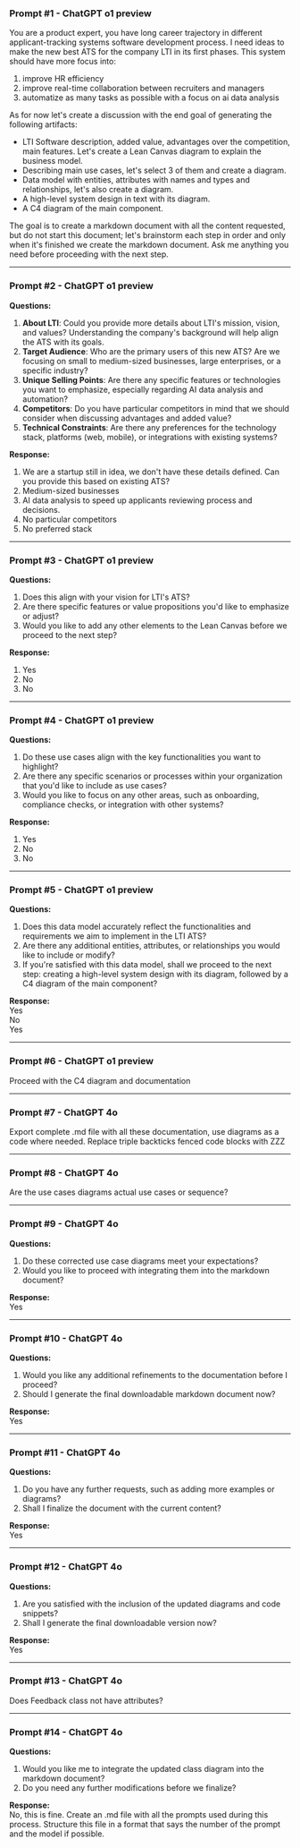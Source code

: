 ### Prompt #1 - ChatGPT o1 preview

You are a product expert, you have long career trajectory in different applicant-tracking systems software development process. I need ideas to make the new best ATS for the company LTI in its first phases. This system should have more focus into:  
1. improve HR efficiency  
2. improve real-time collaboration between recruiters and managers  
3. automatize as many tasks as possible with a focus on ai data analysis  

As for now let's create a discussion with the end goal of generating the following artifacts:  

- LTI Software description, added value, advantages over the competition, main features. Let's create a Lean Canvas diagram to explain the business model.  
- Describing main use cases, let's select 3 of them and create a diagram.  
- Data model with entities, attributes with names and types and relationships, let's also create a diagram.  
- A high-level system design in text with its diagram.  
- A C4 diagram of the main component.

The goal is to create a markdown document with all the content requested, but do not start this document; let's brainstorm each step in order and only when it's finished we create the markdown document. Ask me anything you need before proceeding with the next step.

---

### Prompt #2 - ChatGPT o1 preview

**Questions:**
1. **About LTI**: Could you provide more details about LTI's mission, vision, and values? Understanding the company's background will help align the ATS with its goals.  
2. **Target Audience**: Who are the primary users of this new ATS? Are we focusing on small to medium-sized businesses, large enterprises, or a specific industry?  
3. **Unique Selling Points**: Are there any specific features or technologies you want to emphasize, especially regarding AI data analysis and automation?  
4. **Competitors**: Do you have particular competitors in mind that we should consider when discussing advantages and added value?  
5. **Technical Constraints**: Are there any preferences for the technology stack, platforms (web, mobile), or integrations with existing systems?

**Response:**
1. We are a startup still in idea, we don't have these details defined. Can you provide this based on existing ATS?  
2. Medium-sized businesses  
3. AI data analysis to speed up applicants reviewing process and decisions.  
4. No particular competitors  
5. No preferred stack  

---

### Prompt #3 - ChatGPT o1 preview

**Questions:**  
1. Does this align with your vision for LTI's ATS?  
2. Are there specific features or value propositions you'd like to emphasize or adjust?  
3. Would you like to add any other elements to the Lean Canvas before we proceed to the next step?

**Response:**  
1. Yes  
2. No  
3. No  

---

### Prompt #4 - ChatGPT o1 preview

**Questions:**  
1. Do these use cases align with the key functionalities you want to highlight?  
2. Are there any specific scenarios or processes within your organization that you'd like to include as use cases?  
3. Would you like to focus on any other areas, such as onboarding, compliance checks, or integration with other systems?

**Response:**  
1. Yes  
2. No  
3. No  

---

### Prompt #5 - ChatGPT o1 preview

**Questions:**  
1. Does this data model accurately reflect the functionalities and requirements we aim to implement in the LTI ATS?  
2. Are there any additional entities, attributes, or relationships you would like to include or modify?  
3. If you're satisfied with this data model, shall we proceed to the next step: creating a high-level system design with its diagram, followed by a C4 diagram of the main component?

**Response:**  
Yes  
No  
Yes  

---

### Prompt #6 - ChatGPT o1 preview

Proceed with the C4 diagram and documentation

---

### Prompt #7 - ChatGPT 4o

Export complete .md file with all these documentation, use diagrams as a code where needed. Replace triple backticks fenced code blocks with ZZZ  

---

### Prompt #8 - ChatGPT 4o

Are the use cases diagrams actual use cases or sequence?

---

### Prompt #9 - ChatGPT 4o

**Questions:**  
1. Do these corrected use case diagrams meet your expectations?  
2. Would you like to proceed with integrating them into the markdown document?

**Response:**  
Yes

---

### Prompt #10 - ChatGPT 4o

**Questions:**  
1. Would you like any additional refinements to the documentation before I proceed?  
2. Should I generate the final downloadable markdown document now?

**Response:**  
Yes

---

### Prompt #11 - ChatGPT 4o

**Questions:**  
1. Do you have any further requests, such as adding more examples or diagrams?  
2. Shall I finalize the document with the current content?

**Response:**  
Yes

---

### Prompt #12 - ChatGPT 4o

**Questions:**  
1. Are you satisfied with the inclusion of the updated diagrams and code snippets?  
2. Shall I generate the final downloadable version now?

**Response:**  
Yes  

---

### Prompt #13 - ChatGPT 4o

Does Feedback class not have attributes?  

---

### Prompt #14 - ChatGPT 4o

**Questions:**  
1. Would you like me to integrate the updated class diagram into the markdown document?  
2. Do you need any further modifications before we finalize?

**Response:**  
No, this is fine. Create an .md file with all the prompts used during this process. Structure this file in a format that says the number of the prompt and the model if possible.